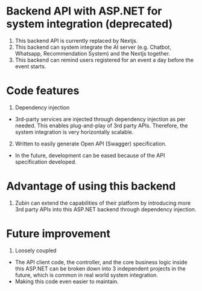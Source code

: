 # Backend API with ASP.NET for system integration (deprecated)

1. This backend API is currently replaced by Nextjs. 
2. This backend can system integrate the AI server (e.g. Chatbot, Whatsapp, Recommendation System) and the Nextjs together. 
3. This backend can remind users registered for an event a day before the event starts.

# Code features
1. Dependency injection
- 3rd-party services are injected through dependency injection as per needed. This enables plug-and-play of 3rd party APIs. Therefore, the system integration is very horizontally scalable.
2. Written to easily generate Open API (Swagger) specification.
- In the future, development can be eased because of the API specification developed. 

# Advantage of using this backend

1. Zubin can extend the capabilities of their platform by introducing more 3rd party APIs into this ASP.NET backend through dependency injection.

# Future improvement
1. Loosely coupled
- The API client code, the controller, and the core business logic inside this ASP.NET can be broken down into 3 independent projects in the future, which is common in real world system integration.
- Making this code even easier to maintain.
